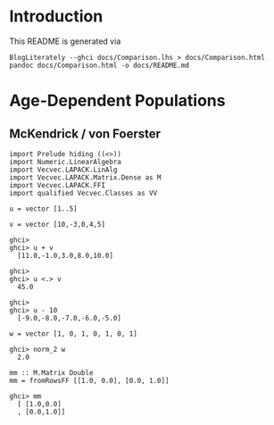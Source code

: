 # Introduction

This README is generated via

```
BlogLiterately --ghci docs/Comparison.lhs > docs/Comparison.html
pandoc docs/Comparison.html -o docs/README.md
```

# Age-Dependent Populations

## McKendrick / von Foerster

``` {.sourceCode .haskell}
import Prelude hiding ((<>))
import Numeric.LinearAlgebra
import Vecvec.LAPACK.LinAlg
import Vecvec.LAPACK.Matrix.Dense as M
import Vecvec.LAPACK.FFI
import qualified Vecvec.Classes as VV
```

``` {.sourceCode .haskell}
u = vector [1..5]
```

``` {.sourceCode .haskell}
v = vector [10,-3,0,4,5]
```

    ghci> 
    ghci> u + v
      [11.0,-1.0,3.0,8.0,10.0]

    ghci> 
    ghci> u <.> v
      45.0

    ghci> 
    ghci> u - 10
      [-9.0,-8.0,-7.0,-6.0,-5.0]

``` {.sourceCode .haskell}
w = vector [1, 0, 1, 0, 1, 0, 1]
```

    ghci> norm_2 w
      2.0

``` {.sourceCode .haskell}
mm :: M.Matrix Double
mm = fromRowsFF [[1.0, 0.0], [0.0, 1.0]]
```

    ghci> mm
      [ [1.0,0.0]
      , [0.0,1.0]]
